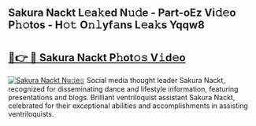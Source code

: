 ## Sakura Nackt L𝚎a𝚔ed N𝚞𝚍e - Part-oEz Vi𝚍𝚎o P𝚑𝚘tos - H𝚘𝚝 O𝚗𝚕yf𝚊ns L𝚎a𝚔s Yqqw8

# <h2><a href="http://kfep8a.oniu.top/?m=Sakura+Nackt">🔗👉 🔴 Sakura Nackt P𝚑ot𝚘𝚜 V𝚒d𝚎o</a></h2>

[![Sakura Nackt Nu𝚍e𝚜](https://i.imgur.com/0qMVB7G.gif)](http://kfep8a.oniu.top/?m=Sakura+Nackt)
Social media thought leader Sakura Nackt, recognized for disseminating dance and lifestyle information, featuring presentations and blogs. Brilliant ventriloquist assistant Sakura Nackt, celebrated for their exceptional abilities and accomplishments in assisting ventriloquists.  
